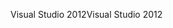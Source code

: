 <span data-ttu-id="50743-101">Visual Studio 2012</span><span class="sxs-lookup"><span data-stu-id="50743-101">Visual Studio 2012</span></span>
